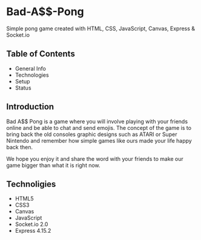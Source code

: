 # Bad-A$$-Pong
Simple pong game created with HTML, CSS, JavaScript, Canvas, Express & Socket.io

## Table of Contents
- General Info
- Technologies
- Setup
- Status

## Introduction
Bad A$$ Pong is a game where you will involve playing with your friends online and be able to chat and send emojis. The concept of the game is to bring back 
the old consoles graphic designs such as ATARI or Super Nintendo and remember how simple games like ours made your life happy back then.

We hope you enjoy it and share the word with your friends to make our game bigger than what it is right now.

## Technoligies
- HTML5
- CSS3
- Canvas
- JavaScript
- Socket.io 2.0
- Express 4.15.2
